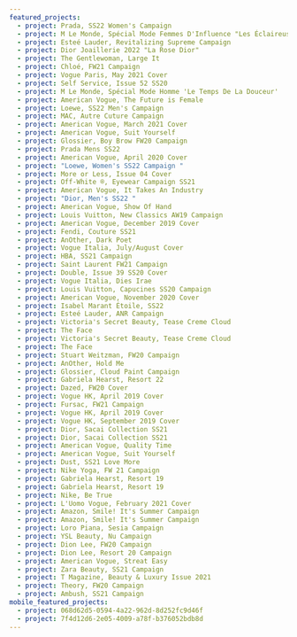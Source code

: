 ```yaml
---
featured_projects:
  - project: Prada, SS22 Women's Campaign
  - project: M Le Monde, Spécial Mode Femmes D'Influence "Les Éclaireuses"
  - project: Esteé Lauder, Revitalizing Supreme Campaign
  - project: Dior Joaillerie 2022 "La Rose Dior"
  - project: The Gentlewoman, Large It
  - project: Chloé, FW21 Campaign
  - project: Vogue Paris, May 2021 Cover
  - project: Self Service, Issue 52 SS20
  - project: M Le Monde, Spécial Mode Homme 'Le Temps De La Douceur'
  - project: American Vogue, The Future is Female
  - project: Loewe, SS22 Men's Campaign
  - project: MAC, Autre Cuture Campaign
  - project: American Vogue, March 2021 Cover
  - project: American Vogue, Suit Yourself
  - project: Glossier, Boy Brow FW20 Campaign
  - project: Prada Mens SS22
  - project: American Vogue, April 2020 Cover
  - project: "Loewe, Women's SS22 Campaign "
  - project: More or Less, Issue 04 Cover
  - project: Off-White ®, Eyewear Campaign SS21
  - project: American Vogue, It Takes An Industry
  - project: "Dior, Men's SS22 "
  - project: American Vogue, Show Of Hand
  - project: Louis Vuitton, New Classics AW19 Campaign
  - project: American Vogue, December 2019 Cover
  - project: Fendi, Couture SS21
  - project: AnOther, Dark Poet
  - project: Vogue Italia, July/August Cover
  - project: HBA, SS21 Campaign
  - project: Saint Laurent FW21 Campaign
  - project: Double, Issue 39 SS20 Cover
  - project: Vogue Italia, Dies Irae
  - project: Louis Vuitton, Capucines SS20 Campaign
  - project: American Vogue, November 2020 Cover
  - project: Isabel Marant Étoile, SS22
  - project: Esteé Lauder, ANR Campaign
  - project: Victoria's Secret Beauty, Tease Creme Cloud
  - project: The Face
  - project: Victoria's Secret Beauty, Tease Creme Cloud
  - project: The Face
  - project: Stuart Weitzman, FW20 Campaign
  - project: AnOther, Hold Me
  - project: Glossier, Cloud Paint Campaign
  - project: Gabriela Hearst, Resort 22
  - project: Dazed, FW20 Cover
  - project: Vogue HK, April 2019 Cover
  - project: Fursac, FW21 Campaign
  - project: Vogue HK, April 2019 Cover
  - project: Vogue HK, September 2019 Cover
  - project: Dior, Sacai Collection SS21
  - project: Dior, Sacai Collection SS21
  - project: American Vogue, Quality Time
  - project: American Vogue, Suit Yourself
  - project: Dust, SS21 Love More
  - project: Nike Yoga, FW 21 Campaign
  - project: Gabriela Hearst, Resort 19
  - project: Gabriela Hearst, Resort 19
  - project: Nike, Be True
  - project: L'Uomo Vogue, February 2021 Cover
  - project: Amazon, Smile! It's Summer Campaign
  - project: Amazon, Smile! It's Summer Campaign
  - project: Loro Piana, Sesia Campaign
  - project: YSL Beauty, Nu Campaign
  - project: Dion Lee, FW20 Campaign
  - project: Dion Lee, Resort 20 Campaign
  - project: American Vogue, Streat Easy
  - project: Zara Beauty, SS21 Campaign
  - project: T Magazine, Beauty & Luxury Issue 2021
  - project: Theory, FW20 Campaign
  - project: Ambush, SS21 Campaign
mobile_featured_projects:
  - project: 068d62d5-0594-4a22-962d-8d252fc9d46f
  - project: 7f4d12d6-2e05-4009-a78f-b376052bdb8d
---
```

